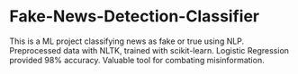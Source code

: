 # Fake-News-Detection-Classifier
This is a ML project classifying news as fake or true using NLP. Preprocessed data with NLTK, trained with scikit-learn. Logistic Regression provided 98% accuracy. Valuable tool for combating misinformation.
